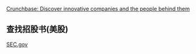 [Crunchbase: Discover innovative companies and the people behind them](https://www.crunchbase.com/)

## 查找招股书(美股)

[SEC.gov](https://www.sec.gov/)
